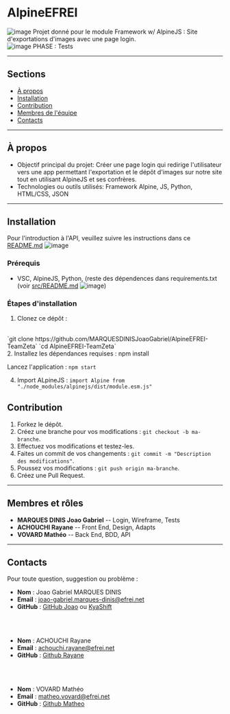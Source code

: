 # AlpineEFREI
![image](https://github.com/user-attachments/assets/9a271b9d-8827-45cb-b39a-6946db86ddad) Projet donné pour le module Framework w/ AlpineJS : Site d'exportations d'images avec une page login. <br>
![image](https://github.com/user-attachments/assets/854ecb11-dd3c-4acd-bbc1-00c2acbdd841) PHASE : Tests

---

## Sections

- [À propos](#à-propos)
- [Installation](#installation)
- [Contribution](#contribution)
- [Membres de l'équipe](#membres-et-rôles)
- [Contacts](#contacts)

---

## À propos

- Objectif principal du projet: Créer une page login qui redirige l'utilisateur vers une app permettant l'exportation et le dépôt d'images sur notre site tout en utilisant AlpineJS et ses confrères.
- Technologies ou outils utilisés: Framework Alpine, JS, Python, HTML/CSS, JSON

---

## Installation

Pour l'introduction à l'API, veuillez suivre les instructions dans ce [README.md](/api/README.md) ![image](https://github.com/user-attachments/assets/4d4ea758-7bfa-42ae-8ccc-681586a238c5)

### Prérequis
- VSC, AlpineJS, Python, (reste des dépendences dans requirements.txt (voir [src/README.md](/src/README.md) ![image](https://github.com/user-attachments/assets/4d4ea758-7bfa-42ae-8ccc-681586a238c5))

### Étapes d'installation
1. Clonez ce dépôt :
<br>
   `git clone https://github.com/MARQUESDINISJoaoGabriel/AlpineEFREI-TeamZeta`
   `cd AlpineEFREI-TeamZeta`
<br>
2. Installez les dépendances requises : npm install

Lancez l'application : `npm start`


4. Import ALpineJS : `import Alpine from "./node_modules/alpinejs/dist/module.esm.js"`

## Contribution

1. Forkez le dépôt.
2. Créez une branche pour vos modifications : `git checkout -b ma-branche`.
3. Effectuez vos modifications et testez-les.
4. Faites un commit de vos changements : `git commit -m "Description des modifications"`.
5. Poussez vos modifications : `git push origin ma-branche`.
6. Créez une Pull Request.

---

## Membres et rôles

- **MARQUES DINIS Joao Gabriel** -- Login, Wireframe, Tests
- **ACHOUCHI Rayane** -- Front End, Design, Adapts
- **VOVARD Mathéo** -- Back End, BDD, API

---

## Contacts

Pour toute question, suggestion ou problème :

- **Nom** : Joao Gabriel MARQUES DINIS
- **Email** : joao-gabriel.marques-dinis@efrei.net
- **GitHub** : [GitHub Joao](https://github.com/MARQUESDINISJoaoGabriel) ou [KyaShift](https://github.com/KyaShift)

<br>
<br>

- **Nom** : ACHOUCHI Rayane
- **Email** : achouchi.rayane@efrei.net
- **GitHub** : [Github Rayane](https://github.com/RayaneChCh-dev/)

<br>
<br>

- **Nom** : VOVARD Mathéo
- **Email** : matheo.vovard@efrei.net
- **GitHub** : [Github Matheo](https://github.com/Math-Vov13)
